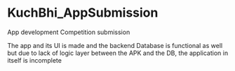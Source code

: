 # KuchBhi_AppSubmission
App development Competition submission

The app and its UI is made and the backend Database is functional as well
but due to lack of logic layer between the APK and the DB, the application in itself is incomplete
